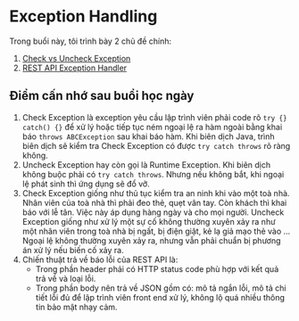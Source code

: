 # Exception Handling

Trong buổi này, tôi trình bày 2 chủ đề chính:
1. [Check vs Uncheck Exception](01-CheckVsUncheck)
2. [REST API Exception Handler](02-ExceptionHandler)

## Điểm cấn nhớ sau buổi học ngày

1. Check Exception là exception yêu cầu lập trình viên phải code rõ ```try {} catch() {}``` để xử lý hoặc tiếp tục ném ngoại lệ ra hàm ngoài bằng khai báo ```throws ABCException``` sau khai báo hàm. Khi biên dịch Java, trình biên dịch sẽ kiểm tra Check Exception có được ```try catch throws``` rõ ràng không.
2. Uncheck Exception hay còn gọi là Runtime Exception. Khi biên dịch không buộc phải có ```try catch throws```. Nhưng nếu không bắt, khi ngoại lệ phát sinh thì ứng dụng sẽ đổ vỡ.
3. Check Exception giống như thủ tục kiểm tra an ninh khi vào một toà nhà. Nhân viên của toà nhà thì phải đeo thẻ, quẹt vân tay. Còn khách thì khai báo với lễ tân. Việc này áp dụng hàng ngày và cho mọi người. Uncheck Exception giống như xử lý một sự cố không thường xuyên xảy ra như một nhân viên trong toà nhà bị ngất, bị điện giật, kẻ lạ giả mạo thẻ vào ... Ngoại lệ không thường xuyên xảy ra, nhưng vẫn phải chuẩn bị phương án xử lý nếu biến cố xảy ra.
4. Chiến thuật trả về báo lỗi của REST API là:
   - Trong phần header phải có HTTP status code phù hợp với kết quả trả về và loại lỗi.
   - Trong phần body nên trả về JSON gồm có: mô tả ngắn lỗi, mô tả chi tiết lỗi đủ để lập trình viên front end xử lý, không lộ quá nhiều thông tin bảo mật nhạy cảm.